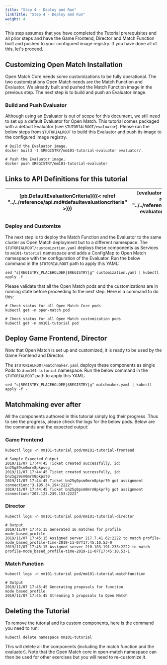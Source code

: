 ```yaml
---
title: "Step 4 - Deploy and Run"
linkTitle: "Step 4 - Deploy and Run"
weight: 4
---
```


This step assumes that you have completed the Tutorial prerequisites and all prior steps and have the Game Frontend, Director and Match Function built and pushed to your configured image registry. If you have done all of this, let's proceed.

## Customizing Open Match Installation

Open Match Core needs some customizations to be fully operational. The two customizations Open Match needs are the Match Function and Evaluator. We already built and pushed the Match Function image in the previous step. The next step is to build and push an Evaluator image.

### Build and Push Evaluator

Although using an Evaluator is out of scope for this document, we still need to set up a default Evaluator for Open Match. This tutorial comes packaged with a default Evaluator (see ```$TUTORIALROOT/evaluator```). Please run the below steps from ```$TUTORIALROOT``` to build this Evaluator and push its image to the configured image registry.

```
# Build the Evaluator image.
docker build -t $REGISTRY/mm101-tutorial-evaluator evaluator/.

# Push the Evaluator image.
docker push $REGISTRY/mm101-tutorial-evaluator
```

## Links to API Definitions for this tutorial

| [pb.DefaultEvaluationCriteria]({{< relref "../../reference/api.md#defaultevaluationcriteria" >}}) | [evaluator.Evaluate]({{< relref "../../reference/api.md#api-evaluator-proto" >}}) |
| ----- | ---- |

### Deploy and Customize

The next step is to deploy the Match Function and the Evaluator to the same cluster as Open Match deployment but to a different namespace. The ```$TUTORIALROOT/customization.yaml``` deploys these components as Services to ```mm101-tutorial``` namespace and adds a ConfigMap to Open Match namespace with the configuration of the Evaluator. Run the below command in the ```$TUTORIALROOT``` path to apply this YAML:

```
sed "s|REGISTRY_PLACEHOLDER|$REGISTRY|g" customization.yaml | kubectl apply -f -
```

Please validate that all the Open Match pods and the customizations are in running state before proceeding to the next step. Here is a command to do this:

```
# Check status for all Open Match Core pods
kubectl get -n open-match pod

# Check status for all Open Match customization pods
kubectl get -n mm101-tutorial pod
```

## Deploy Game Frontend, Director

Now that Open Match is set up and customized, it is ready to be used by the Game Frontend and Director.

The ```$TUTORIALROOT/matchmaker.yaml``` deploys these components as single Pods to a ```mm101-tutorial``` namespace. Run the below command in the ```$TUTORIALROOT``` path to apply this YAML:

```
sed "s|REGISTRY_PLACEHOLDER|$REGISTRY|g" matchmaker.yaml | kubectl apply -f -
```

## Matchmaking ever after

All the components authored in this tutorial simply log their progress. Thus to see the progress, please check the logs for the below pods. Below are the commands and the expected output:

### Game Frontend

```
kubectl logs -n mm101-tutorial pod/mm101-tutorial-frontend

# Sample Expected Output
2019/11/07 17:44:45 Ticket created successfully, id: bn25g39sm0mrm8pkpssg
2019/11/07 17:44:45 Ticket created successfully, id: bn25g39sm0mrm8pkpst0
2019/11/07 17:44:45 Ticket bn25g0psm0mrm8pkpr70 got assignment connection:"3.195.34.194:2222"
2019/11/07 17:44:45 Ticket bn25g0psm0mrm8pkpr7g got assignment connection:"207.123.239.153:2222"
```

### Director

```
kubectl logs -n mm101-tutorial pod/mm101-tutorial-director

# Output
2019/11/07 17:45:15 Generated 16 matches for profile mode_based_profile
2019/11/07 17:45:15 Assigned server 217.7.41.62:2222 to match profile-mode_based_profile-time-2019-11-07T17:45:10.53-0
2019/11/07 17:45:15 Assigned server 210.183.191.233:2222 to match profile-mode_based_profile-time-2019-11-07T17:45:10.53-1
```

### Match Function

```
kubectl logs -n mm101-tutorial pod/mm101-tutorial-matchfunction

# Output
2019/11/07 17:45:45 Generating proposals for function mode_based_profile
2019/11/07 17:45:45 Streaming 5 proposals to Open Match
```

## Deleting the Tutorial

To remove the tutorial and its custom components, here is the command you need to run:

```
kubectl delete namespace mm101-tutorial
```

This will delete all the components (including the match function and the evaluator). Note that the Open Match core in open-match namespace can then be used for other exercises but you will need to re-customize it.

